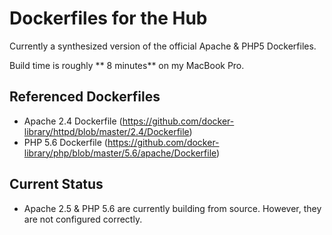 # Dockerfiles for the Hub

Currently a synthesized version of the official Apache & PHP5 Dockerfiles.

Build time is roughly ** 8 minutes** on my MacBook Pro.

## Referenced Dockerfiles

* Apache 2.4 Dockerfile (https://github.com/docker-library/httpd/blob/master/2.4/Dockerfile)
* PHP 5.6 Dockerfile (https://github.com/docker-library/php/blob/master/5.6/apache/Dockerfile)

## Current Status

* Apache 2.5 & PHP 5.6 are currently building from source.  However, they are not configured correctly.
